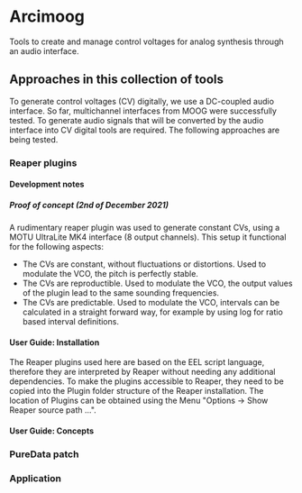 # Arcimoog

Tools to create and manage control voltages for analog synthesis through an audio interface.


## Approaches in this collection of tools

To generate control voltages (CV) digitally, we use a DC-coupled audio interface. So far, multichannel interfaces from MOOG were successfully tested. To generate audio signals that will be converted by the audio interface into CV digital tools are required. The following approaches are being tested.

### Reaper plugins

#### Development notes

##### Proof of concept (2nd of December 2021)

A rudimentary reaper plugin was used to generate constant CVs, using a MOTU UltraLite MK4 interface (8 output channels). This setup it functional for the following aspects:

- The CVs are constant, without fluctuations or distortions. Used to modulate the VCO, the pitch is perfectly stable.
- The CVs are reproductible. Used to modulate the VCO, the output values of the plugin lead to the same sounding frequencies.
- The CVs are predictable. Used to modulate the VCO, intervals can be calculated in a straight forward way, for example by using log for ratio based interval definitions. 

#### User Guide: Installation

The Reaper plugins used here are based on the EEL script language, therefore they are interpreted by Reaper without needing any additional dependencies. To make the plugins accessible to Reaper, they need to be copied into the Plugin folder structure of the Reaper installation. The location of Plugins can be obtained using the Menu "Options -> Show Reaper source path ...". 

#### User Guide: Concepts



### PureData patch

### Application
